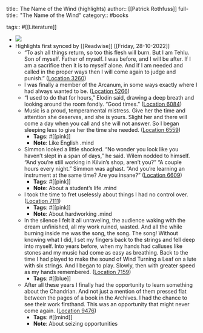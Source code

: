 title:: The Name of the Wind (highlights)
author:: [[Patrick Rothfuss]]
full-title:: "The Name of the Wind"
category:: #books

tags:: #[[Literature]]

- ![](https://images-na.ssl-images-amazon.com/images/I/51MUF7bj-lL._SL200_.jpg)
- Highlights first synced by [[Readwise]] [[Friday, 28-10-2022]]
	- “To ash all things return, so too this flesh will burn. But I am Tehlu. Son of myself. Father of myself. I was before, and I will be after. If I am a sacrifice then it is to myself alone. And if I am needed and called in the proper ways then I will come again to judge and punish.” ([Location 3260](https://readwise.io/to_kindle?action=open&asin=B003HV0TN2&location=3260))
	- I was finally a member of the Arcanum, in some ways exactly where I had always wanted to be. ([Location 5266](https://readwise.io/to_kindle?action=open&asin=B003HV0TN2&location=5266))
	- “I used to do that for hours,” Elodin said, drawing a deep breath and looking around the room fondly. “Good times.” ([Location 6084](https://readwise.io/to_kindle?action=open&asin=B003HV0TN2&location=6084))
	- Music is a proud, temperamental mistress. Give her the time and attention she deserves, and she is yours. Slight her and there will come a day when you call and she will not answer. So I began sleeping less to give her the time she needed. ([Location 6559](https://readwise.io/to_kindle?action=open&asin=B003HV0TN2&location=6559))
		- **Tags**: #[[pink]]
		- **Note**: Like English .mind
	- Simmon looked a little shocked. “No wonder you look like you haven’t slept in a span of days,” he said. Wilem nodded to himself. “And you’re still working in Kilvin’s shop, aren’t you?” “A couple hours every night.” Simmon was aghast. “And you’re learning an instrument at the same time? Are you insane?” ([Location 6609](https://readwise.io/to_kindle?action=open&asin=B003HV0TN2&location=6609))
		- **Tags**: #[[pink]]
		- **Note**: About a student’s life .mind
	- I took the time to fret uselessly about things I had no control over. ([Location 7111](https://readwise.io/to_kindle?action=open&asin=B003HV0TN2&location=7111))
		- **Tags**: #[[pink]]
		- **Note**: About hardworking .mind
	- In the silence I felt it all unraveling, the audience waking with the dream unfinished, all my work ruined, wasted. And all the while burning inside me was the song, the song. The song! Without knowing what I did, I set my fingers back to the strings and fell deep into myself. Into years before, when my hands had calluses like stones and my music had come as easy as breathing. Back to the time I had played to make the sound of Wind Turning a Leaf on a lute with six strings. And I began to play. Slowly, then with greater speed as my hands remembered. ([Location 7159](https://readwise.io/to_kindle?action=open&asin=B003HV0TN2&location=7159))
		- **Tags**: #[[blue]]
	- After all these years I finally had the opportunity to learn something about the Chandrian. And not just a mention of them pressed flat between the pages of a book in the Archives. I had the chance to see their work firsthand. This was an opportunity that might never come again. ([Location 9476](https://readwise.io/to_kindle?action=open&asin=B003HV0TN2&location=9476))
		- **Tags**: #[[mind]]
		- **Note**: About seizing opportunities